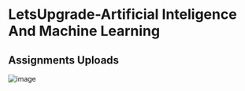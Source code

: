 # LetsUpgrade-Artificial Inteligence And Machine Learning
## Assignments Uploads
![image](https://user-images.githubusercontent.com/67819916/88129108-dd17ba80-cbf4-11ea-9a86-2ea6cd731c28.png)

